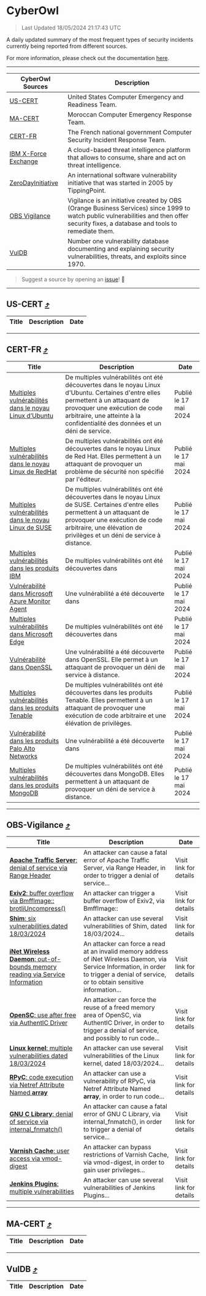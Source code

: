 
 <div id='top'></div>

# CyberOwl

 > Last Updated 18/05/2024 21:17:43 UTC
 
 A daily updated summary of the most frequent types of security incidents currently being reported from different sources.
 
 For more information, please check out the documentation [here](./docs/README.md).
 
 ---
 |CyberOwl Sources|Description|
 |---|---|
 |[US-CERT](#us-cert-arrow_heading_up)|United States Computer Emergency and Readiness Team.|
 |[MA-CERT](#ma-cert-arrow_heading_up)|Moroccan Computer Emergency Response Team.|
 |[CERT-FR](#cert-fr-arrow_heading_up)|The French national government Computer Security Incident Response Team.|
 |[IBM X-Force Exchange](#ibmcloud-arrow_heading_up)|A cloud-based threat intelligence platform that allows to consume, share and act on threat intelligence.|
 |[ZeroDayInitiative](#zerodayinitiative-arrow_heading_up)|An international software vulnerability initiative that was started in 2005 by TippingPoint.|
 |[OBS Vigilance](#obs-vigilance-arrow_heading_up)|Vigilance is an initiative created by OBS (Orange Business Services) since 1999 to watch public vulnerabilities and then offer security fixes, a database and tools to remediate them.|
 |[VulDB](#vuldb-arrow_heading_up)|Number one vulnerability database documenting and explaining security vulnerabilities, threats, and exploits since 1970.|
 
 > Suggest a source by opening an [issue](https://github.com/karimhabush/cyberowl/issues)! :raised_hands:
 ---

## US-CERT [:arrow_heading_up:](#cyberowl)

 |Title|Description|Date|
 |---|---|---|
 
 ---

## CERT-FR [:arrow_heading_up:](#cyberowl)

 |Title|Description|Date|
 |---|---|---|
 |[Multiples vulnérabilités dans le noyau Linux d’Ubuntu](https://www.cert.ssi.gouv.fr/avis/CERTFR-2024-AVI-0422/)|De multiples vulnérabilités ont été découvertes dans le noyau Linux d'Ubuntu. Certaines d'entre elles permettent à un attaquant de provoquer une exécution de code arbitraire, une atteinte à la confidentialité des données et un déni de service.|Publié le 17 mai 2024|
 |[Multiples vulnérabilités dans le noyau Linux de RedHat](https://www.cert.ssi.gouv.fr/avis/CERTFR-2024-AVI-0421/)|De multiples vulnérabilités ont été découvertes dans le noyau Linux de Red Hat. Elles permettent à un attaquant de provoquer un problème de sécurité non spécifié par l'éditeur.|Publié le 17 mai 2024|
 |[Multiples vulnérabilités dans le noyau Linux de SUSE](https://www.cert.ssi.gouv.fr/avis/CERTFR-2024-AVI-0420/)|De multiples vulnérabilités ont été découvertes dans le noyau Linux de SUSE. Certaines d'entre elles permettent à un attaquant de provoquer une exécution de code arbitraire, une élévation de privilèges et un déni de service à distance.|Publié le 17 mai 2024|
 |[Multiples vulnérabilités dans les produits IBM](https://www.cert.ssi.gouv.fr/avis/CERTFR-2024-AVI-0419/)|De multiples vulnérabilités ont été découvertes dans |Publié le 17 mai 2024|
 |[Vulnérabilité dans Microsoft Azure Monitor Agent](https://www.cert.ssi.gouv.fr/avis/CERTFR-2024-AVI-0418/)|Une vulnérabilité a été découverte dans |Publié le 17 mai 2024|
 |[Multiples vulnérabilités dans Microsoft Edge](https://www.cert.ssi.gouv.fr/avis/CERTFR-2024-AVI-0417/)|De multiples vulnérabilités ont été découvertes dans |Publié le 17 mai 2024|
 |[Vulnérabilité dans OpenSSL](https://www.cert.ssi.gouv.fr/avis/CERTFR-2024-AVI-0416/)|Une vulnérabilité a été découverte dans OpenSSL. Elle permet à un attaquant de provoquer un déni de service à distance.|Publié le 17 mai 2024|
 |[Multiples vulnérabilités dans les produits Tenable](https://www.cert.ssi.gouv.fr/avis/CERTFR-2024-AVI-0415/)|De multiples vulnérabilités ont été découvertes dans les produits Tenable. Elles permettent à un attaquant de provoquer une exécution de code arbitraire et une élévation de privilèges.|Publié le 17 mai 2024|
 |[Vulnérabilité dans les produits Palo Alto Networks](https://www.cert.ssi.gouv.fr/avis/CERTFR-2024-AVI-0414/)|Une vulnérabilité a été découverte dans |Publié le 17 mai 2024|
 |[Multiples vulnérabilités dans les produits MongoDB](https://www.cert.ssi.gouv.fr/avis/CERTFR-2024-AVI-0413/)|De multiples vulnérabilités ont été découvertes dans MongoDB. Elles permettent à un attaquant de provoquer un déni de service à distance.|Publié le 17 mai 2024|
 
 ---

## OBS-Vigilance [:arrow_heading_up:](#cyberowl)

 |Title|Description|Date|
 |---|---|---|
 |[<a href="https://vigilance.fr/vulnerability/Apache-Traffic-Server-denial-of-service-via-Range-Header-42044" class="noirorange"><b>Apache Traffic Server</b>: denial of service via Range Header</a>](https://vigilance.fr/vulnerability/Apache-Traffic-Server-denial-of-service-via-Range-Header-42044)|An attacker can cause a fatal error of Apache Traffic Server, via Range Header, in order to trigger a denial of service...|Visit link for details|
 |[<a href="https://vigilance.fr/vulnerability/Exiv2-buffer-overflow-via-BmffImage-brotliUncompress-43808" class="noirorange"><b>Exiv2</b>: buffer overflow via BmffImage::<wbr>brotliUncompress()</wbr></a>](https://vigilance.fr/vulnerability/Exiv2-buffer-overflow-via-BmffImage-brotliUncompress-43808)|An attacker can trigger a buffer overflow of Exiv2, via BmffImage::|Visit link for details|
 |[<a href="https://vigilance.fr/vulnerability/Shim-six-vulnerabilities-dated-18-03-2024-43806" class="noirorange"><b>Shim</b>: six vulnerabilities dated 18/03/2024</a>](https://vigilance.fr/vulnerability/Shim-six-vulnerabilities-dated-18-03-2024-43806)|An attacker can use several vulnerabilities of Shim, dated 18/03/2024...|Visit link for details|
 |[<a href="https://vigilance.fr/vulnerability/iNet-Wireless-Daemon-out-of-bounds-memory-reading-via-Service-Information-43805" class="noirorange"><b>iNet Wireless Daemon</b>: out-of-bounds memory reading via Service Information</a>](https://vigilance.fr/vulnerability/iNet-Wireless-Daemon-out-of-bounds-memory-reading-via-Service-Information-43805)|An attacker can force a read at an invalid memory address of iNet Wireless Daemon, via Service Information, in order to trigger a denial of service, or to obtain sensitive information...|Visit link for details|
 |[<a href="https://vigilance.fr/vulnerability/OpenSC-use-after-free-via-AuthentIC-Driver-43804" class="noirorange"><b>OpenSC</b>: use after free via AuthentIC Driver</a>](https://vigilance.fr/vulnerability/OpenSC-use-after-free-via-AuthentIC-Driver-43804)|An attacker can force the reuse of a freed memory area of OpenSC, via AuthentIC Driver, in order to trigger a denial of service, and possibly to run code...|Visit link for details|
 |[<a href="https://vigilance.fr/vulnerability/Linux-kernel-multiple-vulnerabilities-dated-18-03-2024-43803" class="noirorange"><b>Linux kernel</b>: multiple vulnerabilities dated 18/03/2024</a>](https://vigilance.fr/vulnerability/Linux-kernel-multiple-vulnerabilities-dated-18-03-2024-43803)|An attacker can use several vulnerabilities of the Linux kernel, dated 18/03/2024...|Visit link for details|
 |[<a href="https://vigilance.fr/vulnerability/RPyC-code-execution-via-Netref-Attribute-Named-array-43802" class="noirorange"><b>RPyC</b>: code execution via Netref Attribute Named __array__</a>](https://vigilance.fr/vulnerability/RPyC-code-execution-via-Netref-Attribute-Named-array-43802)|An attacker can use a vulnerability of RPyC, via Netref Attribute Named __array__, in order to run code...|Visit link for details|
 |[<a href="https://vigilance.fr/vulnerability/GNU-C-Library-denial-of-service-via-internal-fnmatch-44197" class="noirorange"><b>GNU C Library</b>: denial of service via internal_fnmatch()</a>](https://vigilance.fr/vulnerability/GNU-C-Library-denial-of-service-via-internal-fnmatch-44197)|An attacker can cause a fatal error of GNU C Library, via internal_fnmatch(), in order to trigger a denial of service...|Visit link for details|
 |[<a href="https://vigilance.fr/vulnerability/Varnish-Cache-user-access-via-vmod-digest-42034" class="noirorange"><b>Varnish Cache</b>: user access via vmod-digest</a>](https://vigilance.fr/vulnerability/Varnish-Cache-user-access-via-vmod-digest-42034)|An attacker can bypass restrictions of Varnish Cache, via vmod-digest, in order to gain user privileges...|Visit link for details|
 |[<a href="https://vigilance.fr/vulnerability/Jenkins-Plugins-multiple-vulnerabilities-42022" class="noirorange"><b>Jenkins Plugins</b>: multiple vulnerabilities</a>](https://vigilance.fr/vulnerability/Jenkins-Plugins-multiple-vulnerabilities-42022)|An attacker can use several vulnerabilities of Jenkins Plugins...|Visit link for details|
 
 ---

## MA-CERT [:arrow_heading_up:](#cyberowl)

 |Title|Description|Date|
 |---|---|---|
 
 ---

## VulDB [:arrow_heading_up:](#cyberowl)

 |Title|Description|Date|
 |---|---|---|
 